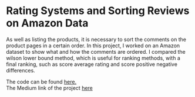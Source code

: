 # Rating Systems and Sorting Reviews on Amazon Data


As well as listing the products, it is necessary to sort the comments on the product pages in a certain order. In this project, I worked on an Amazon dataset to show what and how the comments are ordered. I compared the wilson lower bound method, which is useful for ranking methods, with a final ranking, such as score average rating and score positive negative differences.
  
The code can be found [here.](https://github.com/ogulcanertunc/Data-Science-Projects/blob/main/Python/Rating%20Systems%20and%20Sorting%20Reviews%20on%20Amazon%20Data/amazon.py)    
The Medium link of the project [here](https://medium.com/ogi-on-ds/rating-systems-and-sorting-reviews-on-amazon-data-80453e3811c)  
